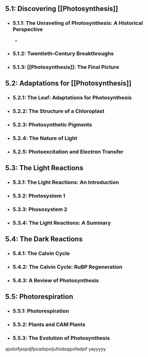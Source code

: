 ## 5.1: Discovering [[Photosynthesis]]
- ### 5.1.1: The Unraveling of Photosynthesis: A Historical Perspective
	- 
- ### 5.1.2: Twentieth-Century Breakthroughs
- ### 5.1.3: [[Photosynthesis]]: The Final Picture

## 5.2: Adaptations for [[Photosynthesis]]
- ### 5.2.1: The Leaf: Adaptations for Photosynthesis
- ### 5.2.2: The Structure of a Chloroplast
- ### 5.2.3: Photosynthetic Pigments
- ### 5.2.4: The Nature of Light
- ### 5.2.5: Photoexcitation and Electron Transfer

## 5.3: The Light Reactions
- ### 5.3.1: The Light Reactions: An Introduction
- ### 5.3.2: Photosystem 1
- ### 5.3.3: Phososystem 2
- ### 5.3.4: The Light Reactions: A Summary

## 5.4: The Dark Reactions
- ### 5.4.1: The Calvin Cycle
- ### 5.4.2: The Calvin Cycle: RuBP Regeneration
- ### 5.4.3: A Review of Photosynthesis

## 5.5: Photorespiration
- ### 5.5.1: Photorespiration
- ### 5.5.2: Plants and CAM Plants
- ### 5.5.3: The Evolution of Photosynthesis
ajsdoifjaspdjfpoadspoijufoidsajpofadpif
yayyyyy